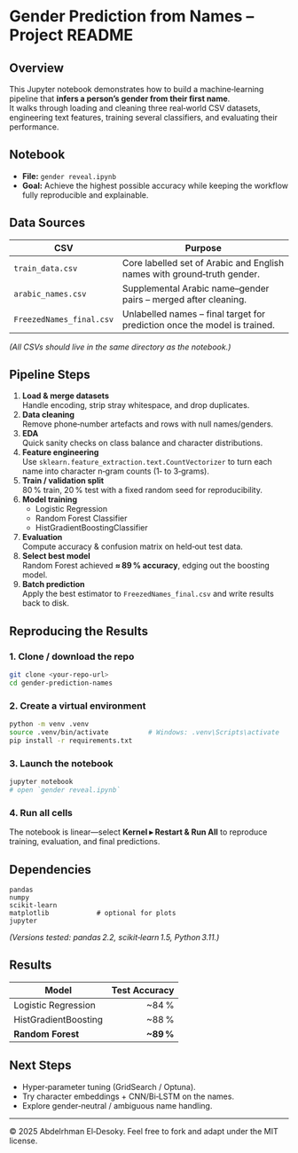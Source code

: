 
# Gender Prediction from Names – Project README

## Overview
This Jupyter notebook demonstrates how to build a machine‑learning pipeline that **infers a person’s gender from their first name**.  
It walks through loading and cleaning three real‑world CSV datasets, engineering text features, training several classifiers, and evaluating their performance.

## Notebook
* **File:** `gender reveal.ipynb`
* **Goal:** Achieve the highest possible accuracy while keeping the workflow fully reproducible and explainable.

## Data Sources
| CSV | Purpose |
|-----|---------|
| `train_data.csv` | Core labelled set of Arabic and English names with ground‑truth gender. |
| `arabic_names.csv` | Supplemental Arabic name–gender pairs – merged after cleaning. |
| `FreezedNames_final.csv` | Unlabelled names – final target for prediction once the model is trained. |

*(All CSVs should live in the same directory as the notebook.)*

## Pipeline Steps
1. **Load & merge datasets**  
   Handle encoding, strip stray whitespace, and drop duplicates.
2. **Data cleaning**  
   Remove phone‑number artefacts and rows with null names/genders.
3. **EDA**  
   Quick sanity checks on class balance and character distributions.
4. **Feature engineering**  
   Use `sklearn.feature_extraction.text.CountVectorizer` to turn each name into character n‑gram counts (1‑ to 3‑grams).
5. **Train / validation split**  
   80 % train, 20 % test with a fixed random seed for reproducibility.
6. **Model training**  
   * Logistic Regression  
   * Random Forest Classifier  
   * HistGradientBoostingClassifier
7. **Evaluation**  
   Compute accuracy & confusion matrix on held‑out test data.
8. **Select best model**  
   Random Forest achieved **≈ 89 % accuracy**, edging out the boosting model.
9. **Batch prediction**  
   Apply the best estimator to `FreezedNames_final.csv` and write results back to disk.

## Reproducing the Results

### 1. Clone / download the repo
```bash
git clone <your‑repo‑url>
cd gender‑prediction‑names
```

### 2. Create a virtual environment
```bash
python -m venv .venv
source .venv/bin/activate          # Windows: .venv\Scripts\activate
pip install -r requirements.txt
```

### 3. Launch the notebook
```bash
jupyter notebook
# open `gender reveal.ipynb`
```

### 4. Run all cells
The notebook is linear—select **Kernel ▸ Restart & Run All** to reproduce training, evaluation, and final predictions.

## Dependencies
```
pandas
numpy
scikit‑learn
matplotlib            # optional for plots
jupyter
```

*(Versions tested: pandas 2.2, scikit‑learn 1.5, Python 3.11.)*

## Results
| Model | Test Accuracy |
|-------|--------------:|
| Logistic Regression | ~84 % |
| HistGradientBoosting | ~88 % |
| **Random Forest** | **~89 %** |

## Next Steps
* Hyper‑parameter tuning (GridSearch / Optuna).  
* Try character embeddings + CNN/Bi‑LSTM on the names.  
* Explore gender‑neutral / ambiguous name handling.

---

© 2025 Abdelrhman El‑Desoky. Feel free to fork and adapt under the MIT license.
